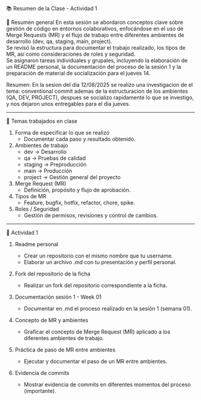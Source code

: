 📚 Resumen de la Clase - Actividad 1

📄 Resumen general
En esta sesión se abordaron conceptos clave sobre gestión de código en entornos colaborativos, enfocándose en el uso de Merge Requests (MR) y el flujo de trabajo entre diferentes ambientes de desarrollo (dev, qa, staging, main, project).  
Se revisó la estructura para documentar el trabajo realizado, los tipos de MR, así como consideraciones de roles y seguridad.  
Se asignaron tareas individuales y grupales, incluyendo la elaboración de un README personal, la documentación del proceso de la sesión 1 y la preparación de material de socialización para el jueves 14.

Resumen:
En la sesion del dia 12/08/2025 se realizo una investigacion de el tema: conventional commit ademas de la estructuracion de los ambientes (QA, DEV, PROJECT), despues se socializo rapidamente lo que se investigo, y nos dejaron unos entregables para el dia jueves.

------------------------------------------------------------
📌 Temas trabajados en clase
1. Forma de especificar lo que se realizó  
   - Documentar cada paso y resultado obtenido.
2. Ambientes de trabajo  
   - dev → Desarrollo  
   - qa → Pruebas de calidad  
   - staging → Preproducción  
   - main → Producción  
   - project → Gestión general del proyecto  
3. Merge Request (MR)  
   - Definición, propósito y flujo de aprobación.  
4. Tipos de MR  
   - Feature, bugfix, hotfix, refactor, chore, spike.  
5. Roles / Seguridad  
   - Gestión de permisos, revisiones y control de cambios.

------------------------------------------------------------
📝 Actividad 1

1. Readme personal  
   - Crear un repositorio con el mismo nombre que tu username.  
   - Elaborar un archivo .md con tu presentación y perfil personal.

2. Fork del repositorio de la ficha  
   - Realizar un fork del repositorio correspondiente a la ficha.

3. Documentación sesión 1 - Week 01  
   - Documentar en .md el proceso realizado en la sesión 1 (semana 01).

4. Concepto de MR y ambientes  
   - Graficar el concepto de Merge Request (MR) aplicado a los diferentes ambientes de trabajo.

5. Práctica de paso de MR entre ambientes  
   - Ejecutar y documentar el paso de un MR entre ambientes.

6. Evidencia de commits  
   - Mostrar evidencia de commits en diferentes momentos del proceso (importante).
